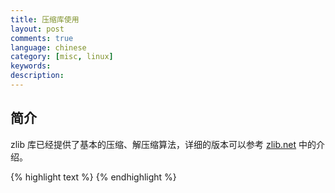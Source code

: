 ```yaml
---
title: 压缩库使用
layout: post
comments: true
language: chinese
category: [misc, linux]
keywords:
description:
---
```



<!-- more -->

## 简介

zlib 库已经提供了基本的压缩、解压缩算法，详细的版本可以参考 [zlib.net](http://zlib.net/) 中的介绍。

<!--

如下实际上就是 zlib 算法，可以直接使用 golang 的 zlib 库。

#include <zlib.h>
#include <stdio.h>
#include <stdlib.h>
#include <string.h>

int main(void)
{
        int rc;
        char *buff;
        uLong tlen, clen;
        char text[] = "zlib compress and uncompress test";

        tlen = strlen(text) + 1;
        clen = compressBound(tlen);

        buff = (char *)malloc(clen);
        if (buff == NULL) {
                fprintf(stderr, "create compress buffer failed, out of memory.\n");
                return -1;
        }

        rc = compress(buff, &clen, text, tlen);
        if (rc != Z_OK) {
                fprintf(stderr, "compress failed, rc %d.\n", rc);
                return -1;
        }

        rc = uncompress(text, &tlen, buff, clen);
        if (rc != Z_OK) {
                fprintf(stderr, "uncompress failed, rc %d.\n", rc);
                return -1;
        }

        printf("%s\n", text);
        free(buff);

        return 0;
}

#include <stdio.h>
#include <stdlib.h>
#include <string.h>
#include <stdint.h>
#include <stdbool.h>
#include <zlib.h>

#include <errno.h>

#include <fcntl.h>
#include <sys/stat.h>
#include <sys/types.h>

#define CHUNK 4096

int compress_file(int src, int dst)
{
        z_stream stream;
        int rc, flush, nbytes;
        uint8_t inb[CHUNK], outb[CHUNK];

        memset(&stream, 0, sizeof(z_stream));
        rc = deflateInit(&stream, 9);
        if (rc != Z_OK) {
                fprintf(stderr, "deflate init failed, rc %d.\n", rc);
                return -1;
        }

        do {
                flush = Z_NO_FLUSH;
                rc = read(src, inb, sizeof(inb));
                if (rc < 0) {
                        fprintf(stderr, "read from source failed, %d:%s.\n",
                                errno, strerror(errno));
                        deflateEnd(&stream);
                        return -1;
                } else if (rc == 0) {
                        flush = Z_FINISH;
                }
                stream.avail_in = rc;
                stream.next_in = inb;

                do {
                        stream.avail_out = CHUNK;
                        stream.next_out = outb;
                        deflate(&stream, flush);

                        nbytes = CHUNK - stream.avail_out;
                        rc = write(dst, outb, nbytes);
                        if (rc != nbytes) {
                                fprintf(stderr, "write to destination failed rc %d, %d:%s.\n",
                                                rc, errno, strerror(errno));
                                deflateEnd(&stream);
                                return -1;
                        }
                } while (stream.avail_out == 0);
        } while (flush != Z_FINISH);

        deflateEnd(&stream);
        return 0;
}

int decompress_file(int src, int dst)
{
        z_stream stream;
        int rc, nbytes, nwrite;
        uint8_t inb[CHUNK], outb[CHUNK];


        memset(&stream, 0, sizeof(z_stream));
        rc = inflateInit(&stream);
        if (rc != Z_OK) {
                fprintf(stderr, "inflate init failed, rc %d.\n", rc);
                return -1;
        }

        do {
                rc = read(src, inb, sizeof(inb));
                if (rc < 0) {
                        fprintf(stderr, "read from source failed, %d:%s.\n",
                                errno, strerror(errno));
                        deflateEnd(&stream);
                        return -1;
                } else if (rc == 0) {
                        break;
                }
                stream.avail_in = rc;
                stream.next_in = inb;

                do {
                        stream.avail_out = CHUNK;
                        stream.next_out = outb;

                        rc = inflate(&stream, Z_NO_FLUSH);
                        if (rc == Z_NEED_DICT || rc == Z_DATA_ERROR || rc == Z_MEM_ERROR) {
                                fprintf(stderr, "inflate failed, rc %d.\n", rc);
                                inflateEnd(&stream);
                                return -1;
                        }

                        nbytes = CHUNK - stream.avail_out;
                        nwrite = write(dst, outb, nbytes);
                        if (nwrite < 0) {
                                fprintf(stderr, "write file failed, rc %d.\n", nwrite);
                                inflateEnd(&stream);
                                return -1;
                        }
                } while (stream.avail_out == 0);
        } while (rc != Z_STREAM_END);

        inflateEnd(&stream);
        return 0;
}

int main(void)
{
        int fds, fdd;

        fds = open("main.c", O_RDONLY);
        fdd = open("main.c.zip", O_CREAT | O_WRONLY, 0644);
        compress_file(fds, fdd);
        close(fds);
        close(fdd);

        fds = open("main.c.zip", O_RDONLY);
        fdd = open("main.c.in", O_CREAT | O_WRONLY, 0644);
        decompress_file(fds, fdd);
}

压缩库

zlib
[QuickLZ](http://www.quicklz.com/) 号称压缩速度最快的压缩库。
[LZO](http://www.oberhumer.com/opensource/lzo/) 高性能的压缩库，同时提供了一个很小的 miniLZO 实现；
Snappy 降低压缩率而提高压缩速度，有较高健壮性，由 Google 开源；

除了上面四个比较常用的库，还包括了：A) 采用 LZ77 压缩的 FastLZ 库；B) 针对内存使用优化的 LZF 库。


https://blog.csdn.net/CleverCode/article/details/46691645
https://blog.csdn.net/cordova/article/details/52928432
https://juejin.im/post/5dc2422ff265da4d365f2fff
https://zhangbohun.github.io/2019/04/01/%E6%97%A0%E6%8D%9F%E5%8E%8B%E7%BC%A9%E7%AE%97%E6%B3%95%E7%90%86%E8%AE%BA%E5%AD%A6%E4%B9%A0%E6%80%BB%E7%BB%93/

常用的压缩算法包括了 RLE、Huffman、LZ，目前大部分压缩算法的改进都是基于 LZ  算法，然后在不同的压缩率以及解压缩速度上的平衡。

LZO压缩库
http://www.oberhumer.com/opensource/lzo/
压缩速率比较，以及FB实现的zstd压缩库
https://facebook.github.io/zstd/

https://github.com/lz4/lz4

在 [zlib how](http://www.zlib.net/zlib_how.html) 中有相关示例的介绍，其压缩过程为 `deflateInit()` `deflate()` `deflateEnd()`，对应的解压过程 `inflateInit()` `inflate()` `inflateEnd()` 。

在通过 `deflateInit()` 进行初始化的时候，可以指定 `-1` 到 `9` 的压缩级别，级别越高对应的压缩率越高，但是速度会变慢，其中 `0` 实际没有压缩，`-1` 使用系统默认值。
https://github.com/google/snappy
https://github.com/andikleen/snappy-c

https://www.jianshu.com/p/dc76bcfef553

有可能会依赖不同 cmake 版本，可以通过如下方式安装不同版本的 cmake 。

tar -zxf /opt/bak/cmake-3.13.2.tar.gz -C /opt/app/
cd /opt/app/cmake-3.13.2/
./bootstrap --prefix=/opt/app/cmake-3.13.2/
gmake
gmake install
export CMake_HOME=/opt/cmake-3.13.2/
export PATH=$PATH:$CMake_HOME/bin

## snappy

mkdir build && cd build && cmake .. && make

mkdir example && cd example
g++ -o example example.cc -I.. -I../build -L../build -lsnappy

#include <string>
#include <snappy.h>
#include <iostream>
using namespace std;

int main(void)
{
        string output;
        string input = "Hello World";

        for (int i = 0; i < 5; ++i)
                input += input;
        snappy::Compress(input.data(), input.size(), &output);
        cout << "input size:" << input.size() << " output size:" << output.size() << endl;

        string output_uncom;
        snappy::Uncompress(output.data(), output.size(), &output_uncom);
        if (input == output_uncom)
                cout << "Equal" << endl;
        else
                cout << "ERROR: not equal" << endl;
        return 0;
}

#include <stdio.h>
#include <stdlib.h>
#include <string.h>
#include <snappy-c.h>

int main(void)
{
        int rc;
        char *comp, *uncomp;
        size_t inlen, outlen;
        const char *str = "With great power there must also come great responsibility.";

        inlen = strlen(str) + 1;
        outlen = snappy_max_compressed_length(inlen);
        comp = (char *)malloc(outlen);
        if (comp == NULL) {
                fprintf(stderr, "OOM\n");
                return -1;
        }
        rc = snappy_compress(str, inlen, comp, &outlen);
        if (rc != SNAPPY_OK) {
                fprintf(stderr, "compress failed, rc %d.\n", rc);
                free(comp);
                return -1;
        }
        fprintf(stdout, "compress input length %dB output length %dB.\n", inlen, outlen);

        rc = snappy_uncompressed_length(comp, outlen, &inlen);
        if (rc != SNAPPY_OK) {
                fprintf(stderr, "get uncompress length failed, rc %d.\n", rc);
                free(comp);
                return -1;
        }
        uncomp = (char *)malloc(inlen);
        if (uncomp == NULL) {
                fprintf(stderr, "OOM\n");
                return -1;
        }
        rc = snappy_uncompress(comp, outlen, uncomp, &inlen);
        if (rc != SNAPPY_OK) {
                fprintf(stderr, "uncompress failed, rc %d.\n", rc);
                free(uncomp);
                free(comp);
                return -1;
        }
        fprintf(stdout, "uncompress input length %dB output length %dB.\n", outlen, inlen);
        if (strcmp(str, uncomp) == 0)
                fprintf(stdout, "equal\n");
        else
                fprintf(stdout, "unequal\n");
        free(uncomp);
        free(comp);
        return 0;
}


g++ -o example example.c -I.. -I../build -L../build -lsnappy

-->

{% highlight text %}
{% endhighlight %}

